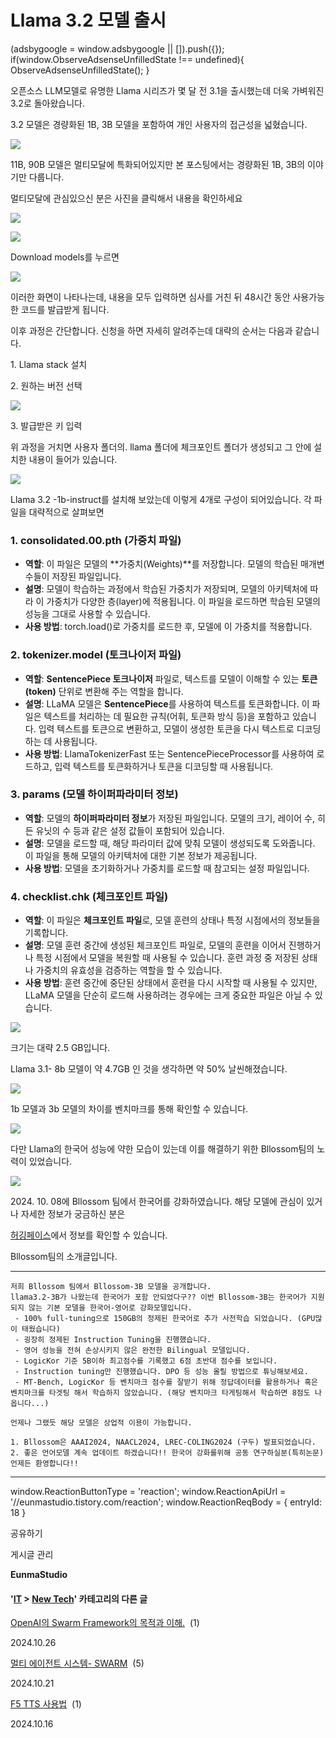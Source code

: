 
# Llama 3.2 모델 출시

(adsbygoogle = window.adsbygoogle || \[\]).push({}); if(window.ObserveAdsenseUnfilledState !== undefined){ ObserveAdsenseUnfilledState(); }

오픈소스 LLM모델로 유명한 Llama 시리즈가 몇 달 전 3.1을 출시했는데 더욱 가벼워진 3.2로 돌아왔습니다.

3.2 모델은 경량화된 1B, 3B 모델을 포함하여 개인 사용자의 접근성을 넓혔습니다. 

![](https://blog.kakaocdn.net/dn/syxhY/btsJ4vPiaEr/N3uR0GVwTghDMY7PE9M7Rk/img.png)

11B, 90B 모델은 멀티모달에 특화되어있지만 본 포스팅에서는 경량화된 1B, 3B의 이야기만 다룹니다. 

멀티모달에 관심있으신 분은 사진을 클릭해서 내용을 확인하세요

[![](https://blog.kakaocdn.net/dn/c15dlo/btsJ5BHLPKj/kkqz1dE4thyG4YBVkbrUL1/img.png)](https://www.llama.com/)

[![](https://blog.kakaocdn.net/dn/bzzj5z/btsJ6bWrLZH/iSsHYFWx4Ek2fAcv6rkMRk/img.png)](https://www.llama.com/ "Llama 공식 페이지")

Download models를 누르면

![](https://blog.kakaocdn.net/dn/bT6KGp/btsJ5AB0zzs/VTAYHEYt244GnIee1UcDqk/img.png)

이러한 화면이 나타나는데, 내용을 모두 입력하면 심사를 거친 뒤 48시간 동안 사용가능한 코드를 발급받게 됩니다.

이후 과정은 간단합니다. 신청을 하면 자세히 알려주는데 대략의 순서는 다음과 같습니다.

1\. Llama stack 설치

2\. 원하는 버전 선택

![](https://blog.kakaocdn.net/dn/dhCpqe/btsJ6c8KQFi/YsflH9K5pkcTlXMNBQ4QC0/img.png)

3\. 발급받은 키 입력

위 과정을 거치면 사용자 폴더의. llama 폴더에 체크포인트 폴더가 생성되고 그 안에 설치한 내용이 들어가 있습니다.

![](https://blog.kakaocdn.net/dn/lbt20/btsJ3KTUYD0/Lzk8dpLkhxukMmMDsnSc9k/img.png)

Llama 3.2 -1b-instruct를 설치해 보았는데 이렇게 4개로 구성이 되어있습니다. 각 파일을 대략적으로 살펴보면

### 1\. **consolidated.00.pth (가중치 파일)**

*   **역할**: 이 파일은 모델의 **가중치(Weights)**를 저장합니다. 모델의 학습된 매개변수들이 저장된 파일입니다.
*   **설명**: 모델이 학습하는 과정에서 학습된 가중치가 저장되며, 모델의 아키텍처에 따라 이 가중치가 다양한 층(layer)에 적용됩니다. 이 파일을 로드하면 학습된 모델의 성능을 그대로 사용할 수 있습니다.
*   **사용 방법**: torch.load()로 가중치를 로드한 후, 모델에 이 가중치를 적용합니다.

### 2\. **tokenizer.model (토크나이저 파일)**

*   **역할**: **SentencePiece 토크나이저** 파일로, 텍스트를 모델이 이해할 수 있는 **토큰(token)** 단위로 변환해 주는 역할을 합니다.
*   **설명**: LLaMA 모델은 **SentencePiece**를 사용하여 텍스트를 토큰화합니다. 이 파일은 텍스트를 처리하는 데 필요한 규칙(어휘, 토큰화 방식 등)을 포함하고 있습니다. 입력 텍스트를 토큰으로 변환하고, 모델이 생성한 토큰을 다시 텍스트로 디코딩하는 데 사용됩니다.
*   **사용 방법**: LlamaTokenizerFast 또는 SentencePieceProcessor를 사용하여 로드하고, 입력 텍스트를 토큰화하거나 토큰을 디코딩할 때 사용됩니다.

### 3\. **params (모델 하이퍼파라미터 정보)**

*   **역할**: 모델의 **하이퍼파라미터 정보**가 저장된 파일입니다. 모델의 크기, 레이어 수, 히든 유닛의 수 등과 같은 설정 값들이 포함되어 있습니다.
*   **설명**: 모델을 로드할 때, 해당 파라미터 값에 맞춰 모델이 생성되도록 도와줍니다. 이 파일을 통해 모델의 아키텍처에 대한 기본 정보가 제공됩니다.
*   **사용 방법**: 모델을 초기화하거나 가중치를 로드할 때 참고되는 설정 파일입니다.

### 4\. **checklist.chk (체크포인트 파일)**

*   **역할**: 이 파일은 **체크포인트 파일**로, 모델 훈련의 상태나 특정 시점에서의 정보들을 기록합니다.
*   **설명**: 모델 훈련 중간에 생성된 체크포인트 파일로, 모델의 훈련을 이어서 진행하거나 특정 시점에서 모델을 복원할 때 사용될 수 있습니다. 훈련 과정 중 저장된 상태나 가중치의 유효성을 검증하는 역할을 할 수 있습니다.
*   **사용 방법**: 훈련 중간에 중단된 상태에서 훈련을 다시 시작할 때 사용될 수 있지만, LLaMA 모델을 단순히 로드해 사용하려는 경우에는 크게 중요한 파일은 아닐 수 있습니다.

![](https://blog.kakaocdn.net/dn/bhvW2x/btsJ3YqPLdj/cscJlizMJWW3pl6RkTDNd0/img.png)

크기는 대략 2.5 GB입니다. 

Llama 3.1- 8b 모델이 약 4.7GB 인 것을 생각하면 약 50% 날씬해졌습니다. 

![](https://blog.kakaocdn.net/dn/cFxDgn/btsJ4Ldrkzx/cwsf6qLhgpkD21E2V7LcIk/img.png)

1b 모델과 3b 모델의 차이를 벤치마크를 통해 확인할 수 있습니다.

![](https://blog.kakaocdn.net/dn/bXsCWn/btsJ435OKUS/qKsG4KRZQuOiWPpTGQjpw1/img.png)

다만 Llama의 한국어 성능에 약한 모습이 있는데 이를 해결하기 위한 Bllossom팀의 노력이 있었습니다. 

![](https://blog.kakaocdn.net/dn/bHEbdC/btsJ6ds6DoE/TEtw176XqAXk2e4siXKLW0/img.png)

2024\. 10. 08에 Bllossom 팀에서 한국어를 강화하였습니다. 해당 모델에 관심이 있거나 자세한 정보가 궁금하신 분은 

[허깅페이스](https://huggingface.co/Bllossom/llama-3.2-Korean-Bllossom-3B)에서 정보를 확인할 수 있습니다.

Bllossom팀의 소개글입니다.

* * *

    저희 Bllossom 팀에서 Bllossom-3B 모델을 공개합니다.
    llama3.2-3B가 나왔는데 한국어가 포함 안되었다구?? 이번 Bllossom-3B는 한국어가 지원되지 않는 기본 모델을 한국어-영어로 강화모델입니다.
     - 100% full-tuning으로 150GB의 정제된 한국어로 추가 사전학습 되었습니다. (GPU많이 태웠습니다)
     - 굉장히 정제된 Instruction Tuning을 진행했습니다.
     - 영어 성능을 전혀 손상시키지 않은 완전한 Bilingual 모델입니다.
     - LogicKor 기준 5B이하 최고점수를 기록했고 6점 초반대 점수를 보입니다.
     - Instruction tuning만 진행했습니다. DPO 등 성능 올릴 방법으로 튜닝해보세요.
     - MT-Bench, LogicKor 등 벤치마크 점수를 잘받기 위해 정답데이터를 활용하거나 혹은 벤치마크를 타겟팅 해서 학습하지 않았습니다. (해당 벤치마크 타게팅해서 학습하면 8점도 나옵니다...)
    
    언제나 그랬듯 해당 모델은 상업적 이용이 가능합니다.
    
    1. Bllossom은 AAAI2024, NAACL2024, LREC-COLING2024 (구두) 발표되었습니다.
    2. 좋은 언어모델 계속 업데이트 하겠습니다!! 한국어 강화를위해 공동 연구하실분(특히논문) 언제든 환영합니다!! 

* * *

window.ReactionButtonType = 'reaction'; window.ReactionApiUrl = '//eunmastudio.tistory.com/reaction'; window.ReactionReqBody = { entryId: 18 }

공유하기

게시글 관리

**EunmaStudio**

#### '[IT](/category/IT) > [New Tech](/category/IT/New%20Tech)' 카테고리의 다른 글

[OpenAI의 Swarm Framework의 목적과 이해.](/23)  (1)

2024.10.26

[멀티 에이전트 시스템- SWARM](/21)  (5)

2024.10.21

[F5 TTS 사용법](/19)  (1)

2024.10.16
            